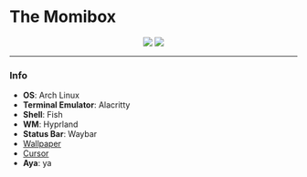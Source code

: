 # The Momibox

<p align="center">
  <img src="https://github.com/yumio7/dotfiles/assets/67013996/d278599c-235d-4d36-a2b6-9a5da6121897">
  <img src="https://github.com/yumio7/dotfiles/assets/67013996/431932e2-433f-4356-85fe-28b68355fd42">
</p>

---

### Info
- **OS**: Arch Linux
- **Terminal Emulator**: Alacritty
- **Shell**: Fish
- **WM**: Hyprland
- **Status Bar**: Waybar
- <a href="https://www.pixiv.net/en/artworks/102945845"> Wallpaper</a>
- <a href="https://www.pixiv.net/en/artworks/14838616"> Cursor</a>
- **Aya**: ya
